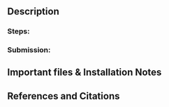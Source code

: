 # <Project Title>
<Project Subtitle>

## Description

<Description>

### Steps:

<Steps>

### Submission:

<If applicable>

## Important files & Installation Notes

<Important files and installation notes IA>

## References and Citations

<References and Citations>

